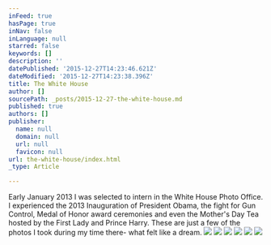 ```yaml
---
inFeed: true
hasPage: true
inNav: false
inLanguage: null
starred: false
keywords: []
description: ''
datePublished: '2015-12-27T14:23:46.621Z'
dateModified: '2015-12-27T14:23:38.396Z'
title: The White House
author: []
sourcePath: _posts/2015-12-27-the-white-house.md
published: true
authors: []
publisher:
  name: null
  domain: null
  url: null
  favicon: null
url: the-white-house/index.html
_type: Article

---
```

Early January 2013 I was selected to intern in the White House Photo Office. I experienced the 2013 Inauguration of President Obama, the fight for Gun Control, Medal of Honor award ceremonies and even the Mother's Day Tea hosted by the First Lady and Prince Harry. These are just a few of the photos I took during my time there- what felt like a dream.
![](https://the-grid-user-content.s3-us-west-2.amazonaws.com/3c00ff4a-02ec-493d-b001-41d217d0ea92.jpg)
![](https://the-grid-user-content.s3-us-west-2.amazonaws.com/aa0ce5cf-7af2-408c-9e62-a958fbbc8ff3.jpg)
![](https://the-grid-user-content.s3-us-west-2.amazonaws.com/9e4032b4-7667-4952-8741-5ae43907ec77.jpg)
![](https://the-grid-user-content.s3-us-west-2.amazonaws.com/bbd1457f-f3ee-4d45-a9fa-9837e0c470a1.jpg)
![](https://the-grid-user-content.s3-us-west-2.amazonaws.com/49a48498-bca3-4619-8df9-f9aa47b6b260.jpg)
![](https://the-grid-user-content.s3-us-west-2.amazonaws.com/c1fe8488-d8a2-4d4a-b93b-0e89516ab446.jpg)